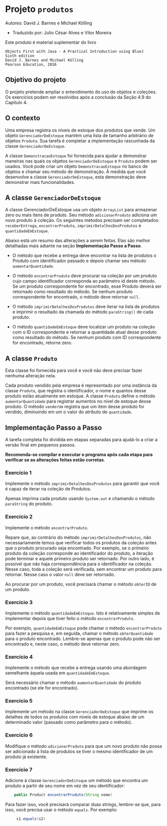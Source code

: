 # Projeto `produtos`

Autores: David J. Barnes e Michael Kölling

- Traduzido por: Julio César Alves e Vitor Moreira

Este produto é material suplementar do livro

```
Objects First with Java - A Practical Introduction using BlueJ
Sixth edition
David J. Barnes and Michael Kölling
Pearson Education, 2016
```

## Objetivo do projeto

O projeto pretende ampliar o entendimento do uso de objetos e coleções. Os exercícios podem ser resolvidos após a conclusão da Seção 4.9 do Capítulo 4.

## O contexto

Uma empresa registra os níveis de estoque dos produtos que vende. Um objeto `GerenciadorDeEstoque` mantém uma lista de tamanho arbitrário de objetos `Produto`. Sua tarefa é completar a implementação rascunhada da classe `GerenciadorDeEstoque`.

A classe `DemonstracaoEstoque` foi fornecida para ajudar a demonstrar maneiras nas quais os objetos `GerenciadorDeEstoque` e `Produto` podem ser usados. Você pode criar um objeto `DemonstracaoEstoque` no banco de objetos e chamar seu método de demonstração. À medida que você desenvolve a classe `GerenciadorDeEstoque`, esta demonstração deve demonstrar mais funcionalidades.

## A classe `GerenciadorDeEstoque`

A classe GerenciadorDeEstoque usa um objeto `ArrayList` para armazenar zero ou mais itens de produto. Seu método `adicionarProduto` adiciona um novo produto à coleção. Os seguintes métodos precisam ser completados: `receberEntrega`, `encontrarProduto`, `imprimirDetalhesDosProdutos` e `quantidadeEmEstoque`.

Abaixo está um resumo das alterações a serem feitas. Elas são melhor detalhadas mais adiante na seção **Implementação Passo a Passo**.

- O método que recebe a entrega deve encontrar na lista de produtos o Produto com identificador passado e depois chamar seu método `aumentarQuantidade`.

- O método `encontrarProduto` deve procurar na coleção por um produto cujo campo identificador corresponda ao parâmetro id deste método. Se um produto correspondente for encontrado, esse Produto deverá ser retornado como resultado do método. Se nenhum produto correspondente for encontrado, o método deve retornar `null`.

- O método `imprimirDetalhesDosProdutos` deve iterar na lista de produtos e imprimir o resultado da chamada do método `paraString()` de cada produto.

- O método `quantidadeEmEstoque` deve localizar um produto na coleção com o ID correspondente e retornar a quantidade atual desse produto como resultado do método. Se nenhum produto com ID correspondente for encontrado, retorne zero.

## A classe `Produto`

Esta classe foi fornecida para você e você não deve precisar fazer nenhuma alteração nela.

Cada produto vendido pela empresa é representado por uma instância da classe `Produto`, que registra o identificador, o nome e quantos desse produto estão atualmente em estoque. A classe `Produto` define o método `aumentarQuantidade` para registrar aumentos no nível de estoque desse produto. O método `venderUm` registra que um item desse produto foi vendido, diminuindo em um o valor do atributo de `quantidade`.

## Implementação Passo a Passo

A tarefa completa foi dividida em etapas separadas para ajudá-lo a criar a versão final em pequenos passos.

**Recomenda-se compilar e executar o programa após cada etapa para verificar se as alterações feitas estão corretas**.

### Exercício 1

Implemente o método `imprimirDetalhesDosProdutos` para garantir que você é capaz de iterar na coleção de Produtos.

Apenas imprima cada produto usando `System.out` e chamando o método `paraString` do produto.

### Exercício 2

Implemente o método `encontrarProduto`.

Repare que, ao contrário do método `imprimirDetalhesDosProdutos`, não necessariamente temos que verificar todos os produtos da coleção antes que o produto procurado seja encontrado. Por exemplo, se o primeiro produto da coleção corresponde ao identificador do produto, a iteração pode terminar e aquele primeiro produto ser retornado. Por outro lado, é possível que não haja correspondência para o identificador na coleção. Nesse caso, toda a coleção será verificada, sem encontrar um produto para retornar. Nesse caso o valor `null` deve ser retornado.

Ao procurar por um produto, você precisará chamar o método `obterID` de um produto.

### Exercício 3

Implemente o método `quantidadeEmEstoque`. Isto é relativamente simples de implementar depois que tiver feito o método `encontrarProduto`.

Por exemplo, `quantidadeEmEstoque` pode chamar o método `encontrarProduto` para fazer a pesquisa e, em seguida, chamar o método `obterQuantidade` para o produto encontrado. Lembre-se apenas que o produto pode não ser encontrado e, neste caso, o método deve retornar zero.

### Exercício 4

Implemente o método que recebe a entrega usando uma abordagem semelhante àquela usada em `quantidadeEmEstoque`.

Será necessário chamar o método `aumentarQuantidade` do produto encontrado (se ele for encontrado).

### Exercício 5

Implemente um método na classe `GerenciadorDeEstoque` que imprime os detalhes de todos os produtos com níveis de estoque abaixo de um determinado valor (passado como parâmetro para o método).

### Exercício 6

Modifique o método `adicionarProduto` para que um novo produto não possa ser adicionado à lista de produtos se tiver o mesmo identificador de um produto já existente.

### Exercício 7

Adicione à classe `GerenciadorDeEstoque` um método que encontra um produto a partir de seu nome em vez de seu identificador:

```java
    public Product encontrarProduto(String nome)
```
Para fazer isso, você precisará comparar duas strings, lembre-se que, para isso, você precisa usar o método `equals`. Por exemplo:

```java
     s1.equals(s2)
```